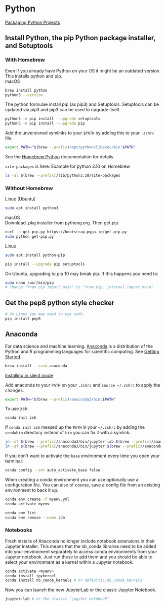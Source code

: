 # Python

[Packaging Python Projects](https://packaging.python.org/en/latest/tutorials/packaging-projects/)  

## Install Python, the pip Python package installer, and Setuptools
### With Homebrew
Even if you already have Python on your OS it might be an outdated version. This installs python and pip.  
macOS
```zsh
brew install python
python3 --version
```
The python formulae install pip (as pip3) and Setuptools. Setuptools can be updated via pip3 and pip3 can be used to upgrade itself.
```zsh
python3 -m pip install --upgrade setuptools
python3 -m pip install --upgrade pip
```
Add the unversioned symlinks to your `$PATH` by adding this to your `.zshrc` file.
```zsh
export PATH="$(brew --prefix)/opt/python/libexec/bin:$PATH"
```
See the [Homebrew Python](https://docs.brew.sh/Homebrew-and-Python) documentation for details.  

`site-packages` is here. Example for python 3.10 on Homebrew
```zsh
ls -al $(brew --prefix)/lib/python3.10/site-packages
```

### Without Homebrew
Linux (Ubuntu)
```zsh
sudo apt install python3
```

macOS  
Download .pkg installer from pythong.org. Then get pip.
```zsh
curl -o get-pip.py https://bootstrap.pypa.io/get-pip.py
sudo python get-pip.py
```

Linux
```zsh
sudo apt install python-pip
```

```zsh
pip install --upgrade pip setuptools
```
On Ubuntu, upgrading to pip 10 may break pip. If this happens you need to:
```zsh
sudo nano /usr/bin/pip
# change "from pip import main" to "from pip._internal import main"
```

## Get the pep8 python style checker
```zsh
# On Linux you may need to use sudo.
pip install pep8
```

## Anaconda
For data science and machine learning. [Anaconda](https://docs.anaconda.com/anaconda/) is a distribution of the Python and R programming languages for scientific computing. See [Getting Started](https://conda.io/projects/conda/en/latest/user-guide/getting-started.html).
```zsh
brew install --cask anaconda
```

[Installing in silent mode](https://docs.anaconda.com/anaconda/install/silent-mode/)  

Add anaconda to your `PATH` on your `.zshrc` and `source ~/.zshrc` to apply the changes.
```zsh
export PATH="$(brew --prefix)/anaconda3/bin:$PATH"
```
To use zsh:
```zsh
conda init zsh
```
If `conda init zsh` messed up the `PATH` in your `~/.zshrc` by adding the `condabin` directory instead of `bin` you can fix it with a symlink:
```zsh
ln -sf $(brew --prefix)/anaconda3/bin/jupyter-lab $(brew --prefix)/anaconda3/condabin/jupyter-lab
ln -sf $(brew --prefix)/anaconda3/bin/jupyter $(brew --prefix)/anaconda3/condabin/jupyter
```

If you don't want to activate the `base` environment every time you open your terminal:
```zsh
conda config --set auto_activate_base false
```

When creating a conda environment you can use optionally use a configuration file. You can also of course, save a config file from an existing environment to back it up.
```zsh
conda env create -f myenv.yml
conda activate myenv

conda env list
conda env remove --name ldm
```

### Notebooks
Fresh installs of Anaconda no longer include notebook extensions in their Jupyter installer. This means that the nb_conda libraries need to be added into your environment separately to access conda environments from your Jupyter notebook. Just run these to add them and you should be able to select your environment as a kernel within a Jupyter notebook.
```zsh
conda activate <myenv>
conda install ipykernel
conda install nb_conda_kernels # or defaults::nb_conda_kernels
```

Now you can launch the new JupyterLab or the classic Jupyter Notebook.
```zsh
jupyter-lab # or the classic "jupyter notebook"
```

